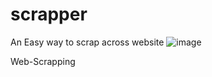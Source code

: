 # scrapper
An Easy way to scrap across website
![image](https://github.com/alihamza372/scrapper/assets/151841829/a84d46a6-83cc-4e30-a424-51269c60562b)


Web-Scrapping
